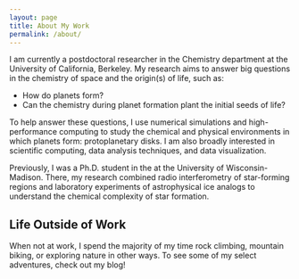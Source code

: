 ```yaml
---
layout: page
title: About My Work
permalink: /about/
---
```


I am currently a postdoctoral researcher in the Chemistry department at the University of California, Berkeley. My research aims to answer big questions in the chemistry of space and the origin(s) of life, such as: 

- How do planets form? 
- Can the chemistry during planet formation plant the initial seeds of life? 

To help answer these questions, I use numerical simulations and high-performance computing to study the chemical and physical environments in which planets form: protoplanetary disks. I am also broadly interested in scientific computing, data analysis techniques, and data visualization. 


Previously, I was a Ph.D. student in the at the University of Wisconsin-Madison. There, my research combined radio interferometry of star-forming regions and laboratory experiments of astrophysical ice analogs to understand the chemical complexity of star formation. 

## Life Outside of Work

When not at work, I spend the majority of my time rock climbing, mountain biking, or exploring nature in other ways. To see some of my select adventures, check out my blog! 
